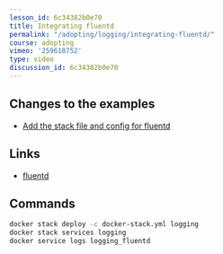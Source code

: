 ```yaml
---
lesson_id: 6c34382b0e70
title: Integrating fluentd
permalink: "/adopting/logging/integrating-fluentd/"
course: adopting
vimeo: '259618752'
type: video
discussion_id: 6c34382b0e70
---
```


## Changes to the examples
* [Add the stack file and config for fluentd](https://github.com/learndocker/docker_examples/commit/80f4ffd)

## Links
* [fluentd](https://www.fluentd.org/)

## Commands
```sh
docker stack deploy -c docker-stack.yml logging
docker stack services logging
docker service logs logging_fluentd
```
